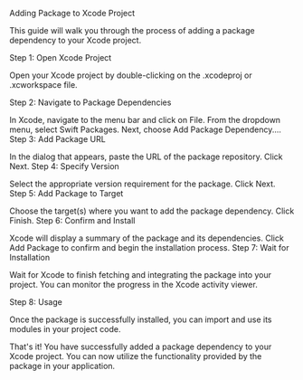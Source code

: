 Adding Package to Xcode Project

This guide will walk you through the process of adding a package dependency to your Xcode project.

Step 1: Open Xcode Project

Open your Xcode project by double-clicking on the .xcodeproj or .xcworkspace file.

Step 2: Navigate to Package Dependencies

In Xcode, navigate to the menu bar and click on File.
From the dropdown menu, select Swift Packages.
Next, choose Add Package Dependency....
Step 3: Add Package URL

In the dialog that appears, paste the URL of the package repository.
Click Next.
Step 4: Specify Version

Select the appropriate version requirement for the package.
Click Next.
Step 5: Add Package to Target

Choose the target(s) where you want to add the package dependency.
Click Finish.
Step 6: Confirm and Install

Xcode will display a summary of the package and its dependencies.
Click Add Package to confirm and begin the installation process.
Step 7: Wait for Installation

Wait for Xcode to finish fetching and integrating the package into your project. You can monitor the progress in the Xcode activity viewer.

Step 8: Usage

Once the package is successfully installed, you can import and use its modules in your project code.

That's it! You have successfully added a package dependency to your Xcode project. You can now utilize the functionality provided by the package in your application.
